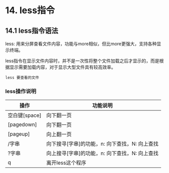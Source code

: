 # 14. less指令

## 14.1 less指令语法

less: 用来分屏查看文件内容，功能与more相似，但比more更强大，支持各种显示终端。

less指令在显示文件内容时，并不是一次性将整个文件加载之后才显示的，而是根据显示需要加载内容，对于显示大型文件具有较高效率。

```
less 要查看的文件
```

### less操作说明

| 操作 | 功能说明 |
|---- |---- |
| 空白键[space] | 向下翻一页 |
| [pagedown] | 向下翻一页 |
| [pageup] | 向上翻一页 |
| /字串 | 向下搜寻[字串]的功能，n: 向下查找，N: 向上查找 | 
| ?字串 | 向上搜寻[字串]的功能，n: 向下查找，N: 向上查找 | 
| q | 离开less这个程序 | 
